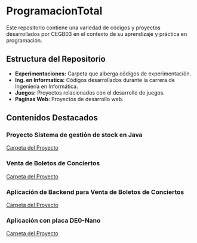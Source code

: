 # ProgramacionTotal

Este repositorio contiene una variedad de códigos y proyectos desarrollados por CEGB03 en el contexto de su aprendizaje y práctica en programación.

## Estructura del Repositorio

- **Experimentaciones:** Carpeta que alberga códigos de experimentación.
- **Ing. en Informatica:** Códigos desarrollados durante la carrera de Ingeniería en Informática.
- **Juegos:** Proyectos relacionados con el desarrollo de juegos.
- **Paginas Web:** Proyectos de desarrollo web.

## Contenidos Destacados 

### Proyecto Sistema de gestión de stock en Java
[Carpeta del Proyecto](Ing.%20en%20Informatica/2%C2%B0%20A%C3%B1o/2%C2%BA%20Semestre/Info%203/Proyecto_Info3/Proyecto-Informatica-III)

### Venta de Boletos de Conciertos
[Carpeta del Proyecto](Codo%20a%20Codo%20Proyecto\TP_FontEnd_CodoaCodo4)

### Aplicación de Backend para Venta de Boletos de Conciertos
[Carpeta del Proyecto](Codo%20a%20Codo%20Proyecto\TP_BackEnd_CodoaCodo4)

### Aplicación con placa DE0-Nano
[Carpeta del Proyecto](Ing.%20en%20Informatica/2%C2%B0%20A%C3%B1o/2%C2%BA%20Semestre/Arquitectura/Proyecto-Arquitectura-I)

